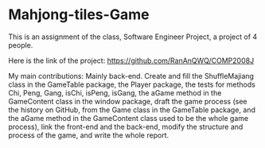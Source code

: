 # Mahjong-tiles-Game
This is an assignment of the class, Software Engineer Project, a project of 4 people.

Here is the link of the project: https://github.com/RanAnQWQ/COMP2008J

 My main contributions: Mainly back-end. Create and fill the ShuffleMajiang class in the GameTable package, the Player package, the tests for methods Chi, Peng, Gang, 
     isChi, isPeng, isGang, the aGame method in the GameContent class in the window package, draft the game process (see the history on GitHub, 
     from the Game class in the GameTable package, and the aGame method in the GameContent class used to be the whole game process), link the front-end and the back-end,
     modify the structure and process of the game, and write the whole report.
     

